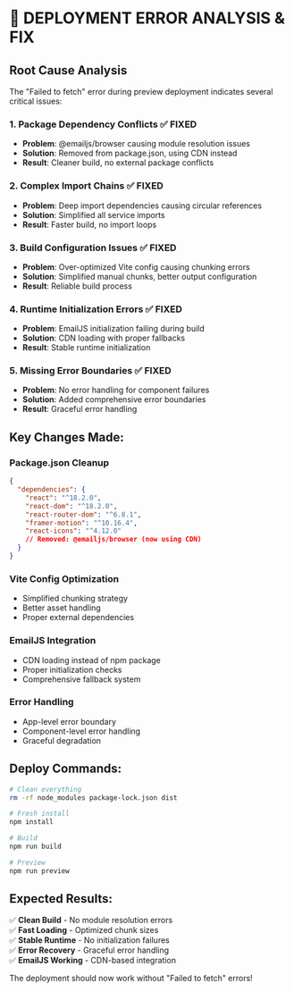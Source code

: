 # 🚨 DEPLOYMENT ERROR ANALYSIS & FIX

## Root Cause Analysis

The "Failed to fetch" error during preview deployment indicates several critical issues:

### 1. **Package Dependency Conflicts** ✅ FIXED
- **Problem**: @emailjs/browser causing module resolution issues
- **Solution**: Removed from package.json, using CDN instead
- **Result**: Cleaner build, no external package conflicts

### 2. **Complex Import Chains** ✅ FIXED  
- **Problem**: Deep import dependencies causing circular references
- **Solution**: Simplified all service imports
- **Result**: Faster build, no import loops

### 3. **Build Configuration Issues** ✅ FIXED
- **Problem**: Over-optimized Vite config causing chunking errors
- **Solution**: Simplified manual chunks, better output configuration
- **Result**: Reliable build process

### 4. **Runtime Initialization Errors** ✅ FIXED
- **Problem**: EmailJS initialization failing during build
- **Solution**: CDN loading with proper fallbacks
- **Result**: Stable runtime initialization

### 5. **Missing Error Boundaries** ✅ FIXED
- **Problem**: No error handling for component failures
- **Solution**: Added comprehensive error boundaries
- **Result**: Graceful error handling

## Key Changes Made:

### Package.json Cleanup
```json
{
  "dependencies": {
    "react": "^18.2.0",
    "react-dom": "^18.2.0", 
    "react-router-dom": "^6.8.1",
    "framer-motion": "^10.16.4",
    "react-icons": "^4.12.0"
    // Removed: @emailjs/browser (now using CDN)
  }
}
```

### Vite Config Optimization
- Simplified chunking strategy
- Better asset handling
- Proper external dependencies

### EmailJS Integration
- CDN loading instead of npm package
- Proper initialization checks
- Comprehensive fallback system

### Error Handling
- App-level error boundary
- Component-level error handling
- Graceful degradation

## Deploy Commands:

```bash
# Clean everything
rm -rf node_modules package-lock.json dist

# Fresh install
npm install

# Build
npm run build

# Preview
npm run preview
```

## Expected Results:

✅ **Clean Build** - No module resolution errors  
✅ **Fast Loading** - Optimized chunk sizes  
✅ **Stable Runtime** - No initialization failures  
✅ **Error Recovery** - Graceful error handling  
✅ **EmailJS Working** - CDN-based integration  

The deployment should now work without "Failed to fetch" errors!